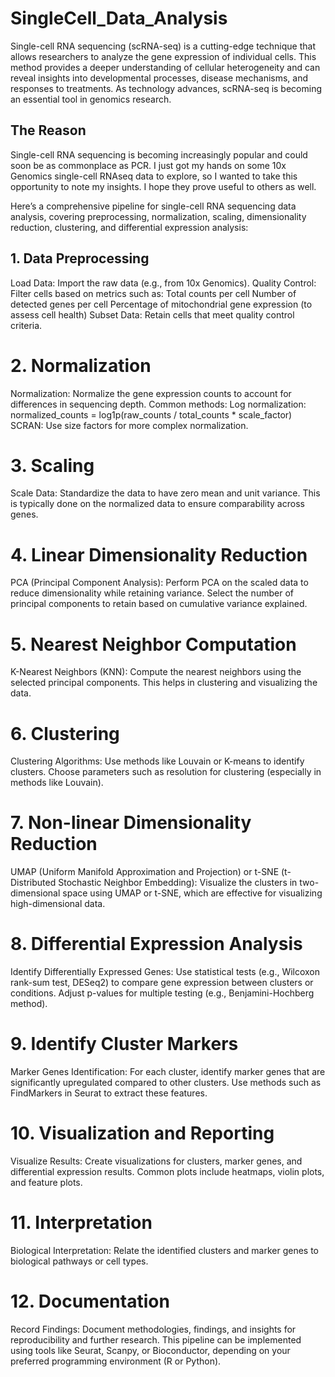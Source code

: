 # SingleCell_Data_Analysis
Single-cell RNA sequencing (scRNA-seq) is a cutting-edge technique that allows researchers to analyze the gene expression of individual cells. This method provides a deeper understanding of cellular heterogeneity and can reveal insights into developmental processes, disease mechanisms, and responses to treatments. As technology advances, scRNA-seq is becoming an essential tool in genomics research.

## The Reason 
Single-cell RNA sequencing is becoming increasingly popular and could soon be as commonplace as PCR. I just got my hands on some 10x Genomics single-cell RNAseq data to explore, so I wanted to take this opportunity to note my insights. I hope they prove useful to others as well.

Here’s a comprehensive pipeline for single-cell RNA sequencing data analysis, covering preprocessing, normalization, scaling, dimensionality reduction, clustering, and differential expression analysis:

## 1. Data Preprocessing
Load Data: Import the raw data (e.g., from 10x Genomics).
Quality Control: Filter cells based on metrics such as:
Total counts per cell
Number of detected genes per cell
Percentage of mitochondrial gene expression (to assess cell health)
Subset Data: Retain cells that meet quality control criteria.


# 2. Normalization
Normalization: Normalize the gene expression counts to account for differences in sequencing depth.
Common methods:
Log normalization: normalized_counts = log1p(raw_counts / total_counts * scale_factor)
SCRAN: Use size factors for more complex normalization.


# 3. Scaling
Scale Data: Standardize the data to have zero mean and unit variance.
This is typically done on the normalized data to ensure comparability across genes.
# 4. Linear Dimensionality Reduction
PCA (Principal Component Analysis):
Perform PCA on the scaled data to reduce dimensionality while retaining variance.
Select the number of principal components to retain based on cumulative variance explained.
# 5. Nearest Neighbor Computation
K-Nearest Neighbors (KNN):
Compute the nearest neighbors using the selected principal components.
This helps in clustering and visualizing the data.
# 6. Clustering
Clustering Algorithms:
Use methods like Louvain or K-means to identify clusters.
Choose parameters such as resolution for clustering (especially in methods like Louvain).
# 7. Non-linear Dimensionality Reduction
UMAP (Uniform Manifold Approximation and Projection) or t-SNE (t-Distributed Stochastic Neighbor Embedding):
Visualize the clusters in two-dimensional space using UMAP or t-SNE, which are effective for visualizing high-dimensional data.
# 8. Differential Expression Analysis
Identify Differentially Expressed Genes:
Use statistical tests (e.g., Wilcoxon rank-sum test, DESeq2) to compare gene expression between clusters or conditions.
Adjust p-values for multiple testing (e.g., Benjamini-Hochberg method).
# 9. Identify Cluster Markers
Marker Genes Identification:
For each cluster, identify marker genes that are significantly upregulated compared to other clusters.
Use methods such as FindMarkers in Seurat to extract these features.
# 10. Visualization and Reporting
Visualize Results:
Create visualizations for clusters, marker genes, and differential expression results.
Common plots include heatmaps, violin plots, and feature plots.
# 11. Interpretation
Biological Interpretation:
Relate the identified clusters and marker genes to biological pathways or cell types.
# 12. Documentation
Record Findings:
Document methodologies, findings, and insights for reproducibility and further research.
This pipeline can be implemented using tools like Seurat, Scanpy, or Bioconductor, depending on your preferred programming environment (R or Python).

